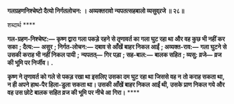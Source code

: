 **गलग्रहणनिश्चेष्टो दैत्यो निर्गतलोचन: ।** **अव्यक्तरावो न्यपतत्सहबालो व्यसुव्र्रजे ॥ २८॥** 

शब्दार्थ **** 

**गल-ग्रहण-निश्चेष्ट:—** **कृष्ण द्वारा गला पकड़े रहने से तृणावर्त का गला घुट रहा था और वह कुछ भी नहीं कर सका** **; दैत्य:—** **असुर** **; निर्गत-लोचन:—** **दबाव से आँखें बाहर निकल आईं** **; अव्यक्त-राव:—** **गला घुटने से उसकी कराह भी नहीं निकल पायी** **;** **न्यपतत्—** **गिर पड़ा** **; सह-बाल:—** **बालक सहित** **; व्यसु: व्रजे—** **व्रज की भूमि पर निर्जीव।** **.** 

**कृष्ण ने तृणावर्त को गले से पकड़ रखा था इसलिए उसका दम घुट रहा था जिससे वह न** **तो कराह सकता था, न ही अपने हाथ-पैर हिला-डुला सकता था। उसकी आँखें बाहर निकल** **आईं थी, उसके प्राण निकल गये और वह उस छोटे बालक सहित व्रज की भूमि पर नीचे आ** **गिरा।** **** 